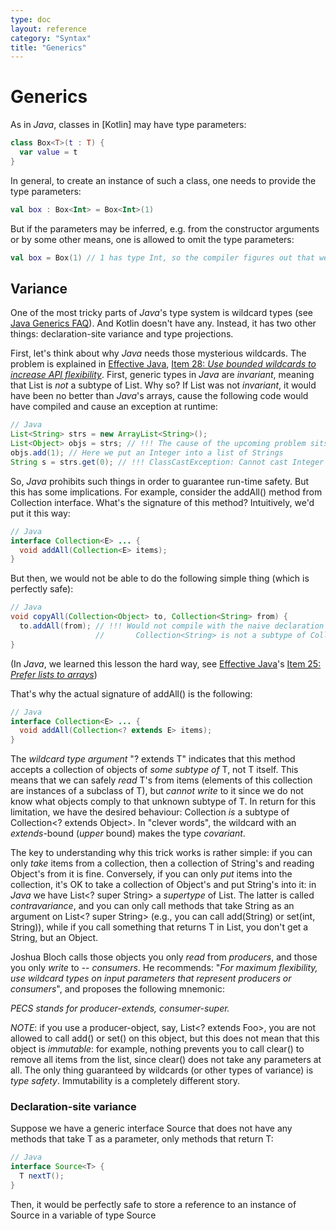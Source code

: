 ```yaml
---
type: doc
layout: reference
category: "Syntax"
title: "Generics"
---
```


# Generics

As in *Java*, classes in [Kotlin] may have type parameters:

``` kotlin
class Box<T>(t : T) {
  var value = t
}
```

In general, to create an instance of such a class, one needs to provide the type parameters:

``` kotlin
val box : Box<Int> = Box<Int>(1)
```

But if the parameters may be inferred, e.g. from the constructor arguments or by some other means, one is allowed to omit the type parameters:

``` kotlin
val box = Box(1) // 1 has type Int, so the compiler figures out that we are talking about Box<Int>
```

## Variance

One of the most tricky parts of *Java*'s type system is wildcard types (see [Java Generics FAQ](http://www.angelikalanger.com/GenericsFAQ/JavaGenericsFAQ.html])). 
And Kotlin doesn't have any. Instead, it has two other things: declaration-site variance and type projections.

First, let's think about why *Java* needs those mysterious wildcards. The problem is explained in [Effective Java](http://java.sun.com/docs/books/effective/), [Item 28: *Use bounded wildcards to increase API flexibility*](http://java.sun.com/docs/books/effective/generics.pdf). 
First, generic types in *Java* are _invariant_, meaning that List<String> is _not_ a subtype of List<Object>. Why so? If List was not _invariant_, it would have been no 
better than *Java*'s arrays, cause the following code would have compiled and cause an exception at runtime:

``` java
// Java
List<String> strs = new ArrayList<String>();
List<Object> objs = strs; // !!! The cause of the upcoming problem sits here. Java prohibits this!
objs.add(1); // Here we put an Integer into a list of Strings
String s = strs.get(0); // !!! ClassCastException: Cannot cast Integer to String
```
So, *Java* prohibits such things in order to guarantee run-time safety. But this has some implications. For example, consider the addAll() method from Collection 
interface. What's the signature of this method? Intuitively, we'd put it this way:
``` java
// Java
interface Collection<E> ... {
  void addAll(Collection<E> items);
}
```

But then, we would not be able to do the following simple thing (which is perfectly safe):

``` java
// Java
void copyAll(Collection<Object> to, Collection<String> from) {
  to.addAll(from); // !!! Would not compile with the naive declaration of addAll:
                   //       Collection<String> is not a subtype of Collection<Object>
}
```

(In *Java*, we learned this lesson the hard way, see [Effective Java](http://java.sun.com/docs/books/effective/)'s [Item 25: *Prefer lists to arrays*](http://java.sun.com/docs/books/effective/generics.pdf))


That's why the actual signature of addAll() is the following:

``` java
// Java
interface Collection<E> ... {
  void addAll(Collection<? extends E> items);
}
```

The _wildcard type argument_ "? extends T" indicates that this method accepts a collection of objects of _some subtype of_ T, not T itself. 
This means that we can safely _read_ T's from items (elements of this collection are instances of a subclass of T), but _cannot write_ to 
it since we do not know what objects comply to that unknown subtype of T. 
In return for this limitation, we have the desired behaviour: Collection<String> _is_ a subtype of Collection<? extends Object>. 
In "clever words", the wildcard with an *extends*\-bound (_upper_ bound) makes the type _covariant_.

The key to understanding why this trick works is rather simple: if you can only _take_ items from a collection, then a collection of String's 
and reading Object's from it is fine. Conversely, if you can only _put_ items into the collection, it's OK to take a collection of 
Object's and put String's into it: in *Java* we have 
List<? super String> a _supertype_ of List<Object>. 
The latter is called _contravariance_, and you can only call methods that take String as an argument on List<? super String> (e.g., you can call add(String) or set(int, String)), while 
if you call something that returns T in List<T>, you don't get a String, but an Object.

Joshua Bloch calls those objects you only _read_ from *producers*, and those you only _write_ to -- *consumers*. He recommends: "*For maximum flexibility, use wildcard types on input parameters that represent producers or consumers*", and proposes the following mnemonic:

*PECS stands for producer-extends, consumer-super.*

*NOTE*: if you use a producer-object, say, List<? extends Foo>, you are not allowed to call add() or set() on this object, but this does not mean 
that this object is _immutable_: for example, nothing prevents you to call clear() to remove all items from the list, since clear() 
does not take any parameters at all. The only thing guaranteed by wildcards (or other types of variance) is _type safety_. Immutability is a completely different story.

### Declaration-site variance

Suppose we have a generic interface Source<T> that does not have any methods that take T as a parameter, only methods that return T:

``` java
// Java
interface Source<T> {
  T nextT();
}
```

Then, it would be perfectly safe to store a reference to an instance of Source<String> in a variable of type Source<Object> -- there're no consumer-methods to call. But Java does not know this, and still prohibits:
``` java
// Java
void demo(Source<String> strs) {
  Source<Object> objects = strs; // !!! Not allowed in Java
  // ...
}
```
To fix this, we have to declare objects of type Source<? extends Object> that is sort of meaningless, because we can call all the same methods on such a variable, as before, so there's no value added by the more complex type. But the compiler does not know that.

In [Kotlin], there is a way to explain this sort of thing to the compiler. This is called _declaration-site variance_: we can annotate the _type parameter_ T of Source to make sure that it is only _returned_ (produced) from members of Source<T>, and never consumed. To do this we provide the *out* modifier:

``` kotlin
abstract class Source<out T> {
  fun nextT() : T
}

fun demo(strs : Source<String>) {
  val objects : Source<Any> = strs // This is OK, since T is an out-parameter
  // ...
}
```

The general rule is: when a type parameter T of a class C is declared *out*, it may occur only in *out*\-position in the members of C, but in return C<Base> can safely be a supertype of C<Derived>.

In "clever words" they say that the class C is _covariant_ in the parameter T, or that T is a _covariant_ type parameter. You can think of C as being a _producer_ of T's, and NOT a _consumer_ of T's.

The *out* modifier is called a _variance annotation_, and  since it is provided at the type parameter declaration site, we talk about _declaration-site variance_. This is in contrast with *Java*'s _use-site variance_ where wildcards in the type usages make the types covariant.

In addition to *out*, [Kotlin] provides a complementary variance annotation: *in*. It makes a type parameter _contravariant_: it can only be consumed and never produced. A good example of a contravariant class is Comparable:

``` kotlin
abstract class Comparable<in T> {
  fun compareTo(other : T) : Int
}

fun demo(x : Comparable<Number>) {
  x.compareTo(1.0) // 1.0 has type Double, which is a subtype of Number
  // Thus, we can assign x to a variable of type Comparable<Double>
  val y : Comparable<Double> = x // OK!
}
```

We believe that the word *in* and *out* are self-explainig (as they were successfully used in C# for quite some time already), thus the mnemonic mentioned above is not really needed, and one can rephrase it for a higher purpose:

*The* *[Existential|http://en.wikipedia.org/wiki/Existentialism]* *Transformation: Consumer in, Producer out\!* :-)

{anchor:Type projections}

### Use-site variance: Type projections

It is very convenient to declare a type parameter T as *out* and have no trouble with subtyping on the use site. Yes, it is, when the class in question _can_ actually be restricted to only return T's, but what if it can't? A good example of this is Array:

``` kotlin
class Array<T>(val length : Int) {
  fun get(index : Int) : T { /* ... */ }
  fun set(index : Int, value : T) { /* ... */ }
}
```

This class cannot be either co\- or contravariant in T. And this imposes certain inflexibilities. Consider the following function:

``` kotlin
fun copy(from : Array<Any>, to : Array<Any>) {
  assert {from.length == to.length}
  for (i in from.indices)
    to[i] = from[i]
}
```

This function is supposed to copy item from one array to another. Let's try to apply it in practice:
``` kotlin
val ints : Array<Int> = array(1, 2, 3)
val any = Array<Any>(3)
copy<error desc="The arguments (Array<int>, Array<Any>) do not match the signature 'copy(Array<Any>, Array<Any>)'">(ints, any)</error> // Error: expects (Array<Any>, Array<Any>)
```

Here we run into the same familiar problem: Array<T> is _invariant_ in T, thus neither of Array<Int> and Array<Any> is a subtype of the other. Why? Again, because copy _might_ be doing bad things, i.e. it might attempt to _write_, say, a String to from, and if we actually passed an array of Int there, a ClassCastException would have been thrown sometime later...
Then, the only thing we want to ensure is that copy() does not do any bad things. We want to prohibit it to _write_ to from, and we can:

``` kotlin
fun copy(from : Array<out Any>, to : Array<Any>) {
 // ...
}
```

What has happened here is called _type projection_: we said that from is not simply an array, but a restricted (_projected_) one: we can only call those methods that return the type parameter T, in this case it means that we can only call get(). This is our approach to _use-site variance_, and corresponds to *Java*'s Array<? extends Object>, but in a little simpler way.

You can project a type with *in* as well:
``` kotlin
fun fill(dest : Array<in String>, value : String) {
  // ...
}
```
Array<in String> corresponds to Java's Array<? super String>, i.e. you can pass an array of CharSequence or an array of Object to the fill() function.

### Star-projections

Sometimes you want to say that you know nothing about the type argument, but still want to use it in a safe way. The safe way here is to say that we are dealing with an *out*\-projection (the object does not consume any values of unknown types), and that this projection is with the upper-bound of the corresponding parameter, i.e. *out* Any? for most cases. [Kotlin] provides a shortahnd syntax for this, that we call a _star-projection_: Foo<*> means Foo<out Bar> where Bar is the upperbound for Foo's type parameter.

*Note*: star-projections are very much like *Java*'s raw types, but safe.

# Generic functions

Not only classes can have type parameters. Functions can, too. Usually, one places the type parameters in angle brackets _after_ the name of the function:

``` kotlin
fun singletonList<T>(item : T) : List<T> {
  // ...
}
```

But for [Extension functions] it may be necessary to declare type parameters before specifying the receiver type, so [Kotlin] allows the alternative syntax:

``` kotlin
fun <T> T.basicToString() : String {
  return typeinfo.typeinfo(this) + "@" + System.identityHashCode(this)
}
```

If type parameters are passed explicitly at the call site, they can be only specified _after_ the name of the function:
``` kotlin
val l = singletonList<Int>(1)
```

# Generic constraints

The set of all possible types that can be substituted for a given type parameter may be restricted by _generic constraints_.

## Upper bounds

The most common type a constraint is an _upper bound_ that corresponds to *Java*'s *extends* keyword:

``` kotlin
fun sort<T : Comparable<T>>(list : List<T>) {
  // ...
}
```

The type specified after a colon is the _upper bound_: only subtype of Comparable<T> may be substituted for T. For example

``` kotlin
sort(list(1, 2, 3)) // OK. Int is a subtype of Comparable<Int>
sort<error desc="Argument type mismatch">(list(HashMap<Int, String>()))</error> // Error: HashMap<Int, String> is not a subtype of Comparable<HashMap<Int, String>>
```

The default upper bound (if none specified) is Any?. There can be not more than one upper bound specified directly inside the angle brackets. If same type parameter needs more than one upper bound, we need a separate *where*\-clause:
``` kotlin
fun cloneWhenGreater<T : Comparable<T>>(list : List<T>, threshold : T) : List<T>
    where T : Cloneable {
  return list when {it > threshold} map {it.clone()}
}
```

## Class objects

Another type of generic constraints are *class object* constraints. They restrict the properties of a [class object|Classes and Inheritance#Class objects] of the root class of a type being substituted for T.

Consider the following example. Suppose, we have a class Default that has a property default that holds a _default_ value to be used for this type:

``` kotlin
abstract class Default<T> {
  val default : T
}
```

For example, the class Int could extend Default in the following way:
``` kotlin
class Int {
  class object : Default<Int> {
    override val default = 0
  }
  // ...
}
```

Now, let's consider a function that takes a list of [nullable|Null-safety] T's, i.e. T?, and replaces all the null's with the default values:

``` kotlin
fun replaceNullsWithDefaults<T : Any>(list : List<T?>) : List<T> {
  return list map {
    if (it == null)
      <error desc="The type T does not have a class object">T</error>.default // For now, we don't know if T's class object has such a property
    else it
  }
}
```

For this function to compile, we need to specify a type constraint that requires a *class object* of T to be of a subtype of Default<T>:

``` kotlin
fun replaceNullsWithDefaults<T : Any>(list : List<T?>) : List<T>
    where class object T : Default<T> {
// ...
```

Now the compiler knows that T (as a *class object* reference) has the *default* property, and we can access it.

{note:title=Class object bounds are not supported yet}See the corresponding [issue|http://youtrack.jetbrains.com/issue/KT-1437].{note}

